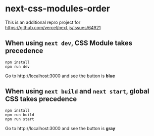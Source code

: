 # next-css-modules-order

This is an additional repro project for https://github.com/vercel/next.js/issues/64921

## When using `next dev`, CSS Module takes precedence

```
npm install
npm run dev
```

Go to http://localhost:3000 and see the button is **blue**

## When using `next build` and `next start`, global CSS takes precedence

```
npm install
npm run build
npm run start
```

Go to http://localhost:3000 and see the button is **gray**
